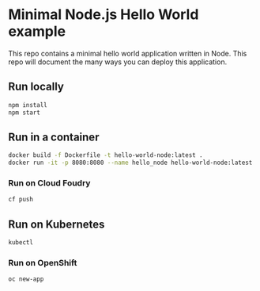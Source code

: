 # Minimal Node.js Hello World example

This repo contains a minimal hello world application written in Node. This repo will document the many ways you can deploy this application.

## Run locally

```bash
npm install
npm start
```

## Run in a container

```bash
docker build -f Dockerfile -t hello-world-node:latest .
docker run -it -p 8080:8080 --name hello_node hello-world-node:latest
```

### Run on Cloud Foudry

```bash
cf push
```

## Run on Kubernetes

```bash
kubectl
```

### Run on OpenShift

```bash
oc new-app
```
